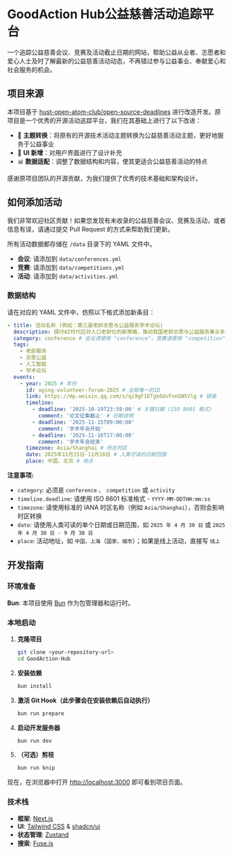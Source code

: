 # GoodAction Hub公益慈善活动追踪平台

一个追踪公益慈善会议、竞赛及活动截止日期的网站，帮助公益从业者、志愿者和爱心人士及时了解最新的公益慈善活动动态，不再错过参与公益事业、奉献爱心和社会服务的机会。

## 项目来源

本项目基于 [hust-open-atom-club/open-source-deadlines](https://github.com/hust-open-atom-club/open-source-deadlines) 进行改造开发。原项目是一个优秀的开源活动追踪平台，我们在其基础上进行了以下改进：

- 🎯 **主题转换**：将原有的开源技术活动主题转换为公益慈善活动主题，更好地服务于公益事业
- 🎨 **UI 新增**：对用户界面进行了设计补充
- 📊 **数据适配**：调整了数据结构和内容，使其更适合公益慈善活动的特点

感谢原项目团队的开源贡献，为我们提供了优秀的技术基础和架构设计。

## 如何添加活动

我们非常欢迎社区贡献！如果您发现有未收录的公益慈善会议、竞赛及活动，或者信息有误，请通过提交 Pull Request 的方式来帮助我们更新。

所有活动数据都存储在 `/data` 目录下的 YAML 文件中。

- **会议**: 请添加到 `data/conferences.yml`
- **竞赛**: 请添加到 `data/competitions.yml`
- **活动**: 请添加到 `data/activities.yml`

### 数据结构

请在对应的 YAML 文件中，仿照以下格式添加新条目：

```yaml
- title: 活动名称 (例如：第三届老龄志愿与公益服务学术论坛)
  description: 探讨AI时代应对人口老龄化的新策略，推动我国老龄志愿与公益服务事业多元发展
  category: conference # 会议请使用 "conference"，竞赛请使用 "competition"，活动请使用 "activity"
  tags:
    - 老龄服务
    - 志愿公益
    - 人工智能
    - 学术论坛
  events:
    - year: 2025 # 年份
      id: aging-volunteer-forum-2025 # 全局唯一的ID
      link: https://mp.weixin.qq.com/s/qi9gF1ETgk6UvFnnGNSVlg # 链接
      timeline:
        - deadline: '2025-10-19T23:59:00' # 关键日期 (ISO 8601 格式)
          comment: '论文征集截止' # 日期说明
        - deadline: '2025-11-15T09:00:00'
          comment: '学术年会开始'
        - deadline: '2025-11-16T17:00:00'
          comment: '学术年会结束'
      timezone: Asia/Shanghai # 所在时区
      date: 2025年11月15日-11月16日 # 人类可读的日期范围
      place: 中国，北京 # 地点
```

**注意事项:**

- `category`: 必须是 `conference` 、 `competition` 或 `activity`
- `timeline.deadline`: 请使用 ISO 8601 标准格式 - `YYYY-MM-DDTHH:mm:ss`
- `timezone`: 请使用标准的 IANA 时区名称（例如 `Asia/Shanghai`），否则会影响时区转换
- `date`: 请使用人类可读的单个日期或日期范围，如 `2025 年 4 月 30 日` 或 `2025 年 4 月 30 日 - 9 月 30 日`
- `place`: 活动地址，如 `中国，上海`（`国家，城市`）；如果是线上活动，直接写 `线上`

## 开发指南

### 环境准备

**Bun**: 本项目使用 [Bun](https://bun.sh/) 作为包管理器和运行时。

### 本地启动

1. **克隆项目**

    ```bash
    git clone <your-repository-url>
    cd GoodAction-Hub
    ```

2. **安装依赖**

    ```bash
    bun install
    ```

3. **激活 Git Hook（此步骤会在安装依赖后自动执行）**

   ```bash
   bun run prepare
   ```

4. **启动开发服务器**

    ```bash
    bun run dev
    ```

5. **（可选）剪枝**

    ```bash
    bun run knip
    ```

现在，在浏览器中打开 [http://localhost:3000](http://localhost:3000) 即可看到项目页面。

### 技术栈

- **框架**: [Next.js](https://nextjs.org/)
- **UI**: [Tailwind CSS](https://tailwindcss.com/) & [shadcn/ui](https://ui.shadcn.com/)
- **状态管理**: [Zustand](https://github.com/pmndrs/zustand)
- **搜索**: [Fuse.js](https://github.com/krisk/fuse)
